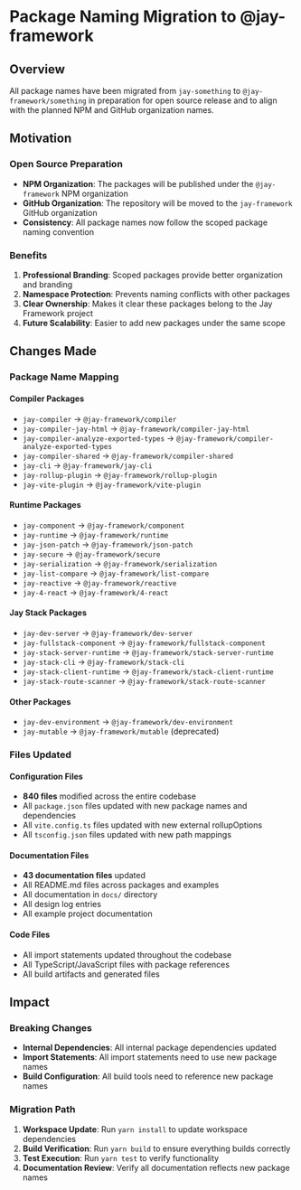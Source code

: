# Package Naming Migration to @jay-framework

## Overview

All package names have been migrated from `jay-something` to `@jay-framework/something` in preparation for open source release and to align with the planned NPM and GitHub organization names.

## Motivation

### Open Source Preparation

- **NPM Organization**: The packages will be published under the `@jay-framework` NPM organization
- **GitHub Organization**: The repository will be moved to the `jay-framework` GitHub organization
- **Consistency**: All package names now follow the scoped package naming convention

### Benefits

1. **Professional Branding**: Scoped packages provide better organization and branding
2. **Namespace Protection**: Prevents naming conflicts with other packages
3. **Clear Ownership**: Makes it clear these packages belong to the Jay Framework project
4. **Future Scalability**: Easier to add new packages under the same scope

## Changes Made

### Package Name Mapping

#### Compiler Packages

- `jay-compiler` → `@jay-framework/compiler`
- `jay-compiler-jay-html` → `@jay-framework/compiler-jay-html`
- `jay-compiler-analyze-exported-types` → `@jay-framework/compiler-analyze-exported-types`
- `jay-compiler-shared` → `@jay-framework/compiler-shared`
- `jay-cli` → `@jay-framework/jay-cli`
- `jay-rollup-plugin` → `@jay-framework/rollup-plugin`
- `jay-vite-plugin` → `@jay-framework/vite-plugin`

#### Runtime Packages

- `jay-component` → `@jay-framework/component`
- `jay-runtime` → `@jay-framework/runtime`
- `jay-json-patch` → `@jay-framework/json-patch`
- `jay-secure` → `@jay-framework/secure`
- `jay-serialization` → `@jay-framework/serialization`
- `jay-list-compare` → `@jay-framework/list-compare`
- `jay-reactive` → `@jay-framework/reactive`
- `jay-4-react` → `@jay-framework/4-react`

#### Jay Stack Packages

- `jay-dev-server` → `@jay-framework/dev-server`
- `jay-fullstack-component` → `@jay-framework/fullstack-component`
- `jay-stack-server-runtime` → `@jay-framework/stack-server-runtime`
- `jay-stack-cli` → `@jay-framework/stack-cli`
- `jay-stack-client-runtime` → `@jay-framework/stack-client-runtime`
- `jay-stack-route-scanner` → `@jay-framework/stack-route-scanner`

#### Other Packages

- `jay-dev-environment` → `@jay-framework/dev-environment`
- `jay-mutable` → `@jay-framework/mutable` (deprecated)

### Files Updated

#### Configuration Files

- **840 files** modified across the entire codebase
- All `package.json` files updated with new package names and dependencies
- All `vite.config.ts` files updated with new external rollupOptions
- All `tsconfig.json` files updated with new path mappings

#### Documentation Files

- **43 documentation files** updated
- All README.md files across packages and examples
- All documentation in `docs/` directory
- All design log entries
- All example project documentation

#### Code Files

- All import statements updated throughout the codebase
- All TypeScript/JavaScript files with package references
- All build artifacts and generated files

## Impact

### Breaking Changes

- **Internal Dependencies**: All internal package dependencies updated
- **Import Statements**: All import statements need to use new package names
- **Build Configuration**: All build tools need to reference new package names

### Migration Path

1. **Workspace Update**: Run `yarn install` to update workspace dependencies
2. **Build Verification**: Run `yarn build` to ensure everything builds correctly
3. **Test Execution**: Run `yarn test` to verify functionality
4. **Documentation Review**: Verify all documentation reflects new package names
